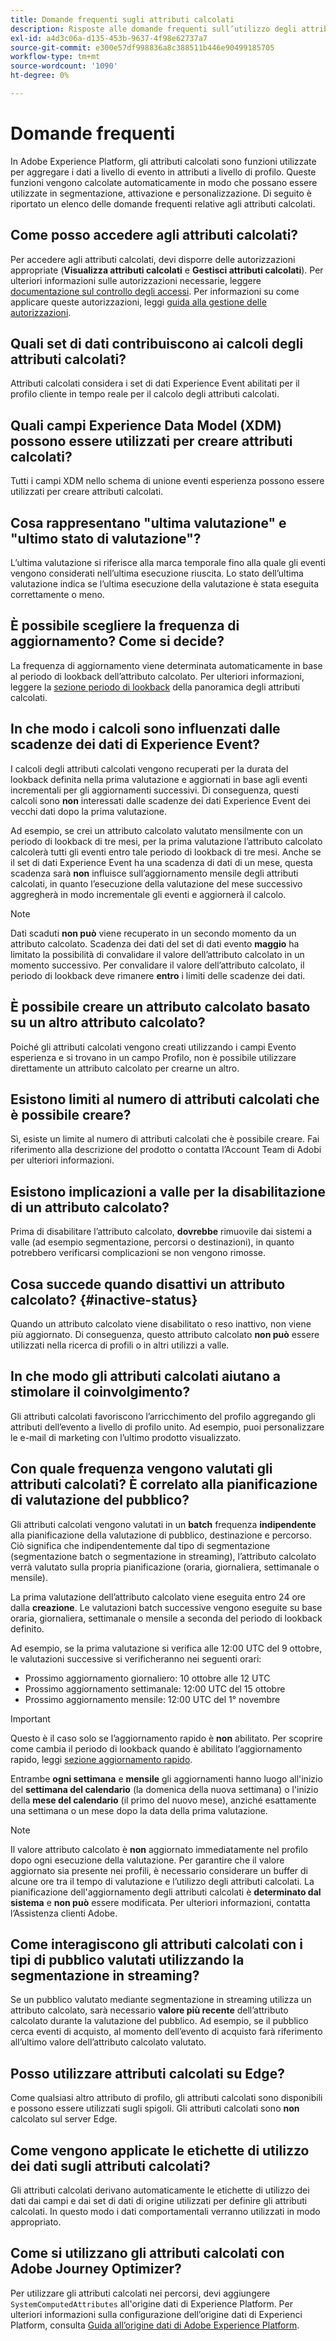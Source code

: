 ```yaml
---
title: Domande frequenti sugli attributi calcolati
description: Risposte alle domande frequenti sull’utilizzo degli attributi calcolati.
exl-id: a4d3c06a-d135-453b-9637-4f98e62737a7
source-git-commit: e300e57df998836a8c388511b446e90499185705
workflow-type: tm+mt
source-wordcount: '1090'
ht-degree: 0%

---
```


# Domande frequenti

In Adobe Experience Platform, gli attributi calcolati sono funzioni utilizzate per aggregare i dati a livello di evento in attributi a livello di profilo. Queste funzioni vengono calcolate automaticamente in modo che possano essere utilizzate in segmentazione, attivazione e personalizzazione. Di seguito è riportato un elenco delle domande frequenti relative agli attributi calcolati.

## Come posso accedere agli attributi calcolati?

Per accedere agli attributi calcolati, devi disporre delle autorizzazioni appropriate (**Visualizza attributi calcolati** e **Gestisci attributi calcolati**). Per ulteriori informazioni sulle autorizzazioni necessarie, leggere [documentazione sul controllo degli accessi](../../access-control/home.md). Per informazioni su come applicare queste autorizzazioni, leggi [guida alla gestione delle autorizzazioni](../../access-control/ui/permissions.md).

## Quali set di dati contribuiscono ai calcoli degli attributi calcolati?

Attributi calcolati considera i set di dati Experience Event abilitati per il profilo cliente in tempo reale per il calcolo degli attributi calcolati.

## Quali campi Experience Data Model (XDM) possono essere utilizzati per creare attributi calcolati?

Tutti i campi XDM nello schema di unione eventi esperienza possono essere utilizzati per creare attributi calcolati.

## Cosa rappresentano &quot;ultima valutazione&quot; e &quot;ultimo stato di valutazione&quot;?

L’ultima valutazione si riferisce alla marca temporale fino alla quale gli eventi vengono considerati nell’ultima esecuzione riuscita. Lo stato dell’ultima valutazione indica se l’ultima esecuzione della valutazione è stata eseguita correttamente o meno.

## È possibile scegliere la frequenza di aggiornamento? Come si decide?

La frequenza di aggiornamento viene determinata automaticamente in base al periodo di lookback dell’attributo calcolato. Per ulteriori informazioni, leggere la [sezione periodo di lookback](./overview.md#lookback-periods) della panoramica degli attributi calcolati.

## In che modo i calcoli sono influenzati dalle scadenze dei dati di Experience Event?

I calcoli degli attributi calcolati vengono recuperati per la durata del lookback definita nella prima valutazione e aggiornati in base agli eventi incrementali per gli aggiornamenti successivi. Di conseguenza, questi calcoli sono **non** interessati dalle scadenze dei dati Experience Event dei vecchi dati dopo la prima valutazione.

Ad esempio, se crei un attributo calcolato valutato mensilmente con un periodo di lookback di tre mesi, per la prima valutazione l’attributo calcolato calcolerà tutti gli eventi entro tale periodo di lookback di tre mesi. Anche se il set di dati Experience Event ha una scadenza di dati di un mese, questa scadenza sarà **non** influisce sull’aggiornamento mensile degli attributi calcolati, in quanto l’esecuzione della valutazione del mese successivo aggregherà in modo incrementale gli eventi e aggiornerà il calcolo.

>[!NOTE]
>
>Dati scaduti **non può** viene recuperato in un secondo momento da un attributo calcolato. Scadenza dei dati del set di dati evento **maggio** ha limitato la possibilità di convalidare il valore dell’attributo calcolato in un momento successivo. Per convalidare il valore dell’attributo calcolato, il periodo di lookback deve rimanere **entro** i limiti delle scadenze dei dati.

## È possibile creare un attributo calcolato basato su un altro attributo calcolato?

Poiché gli attributi calcolati vengono creati utilizzando i campi Evento esperienza e si trovano in un campo Profilo, non è possibile utilizzare direttamente un attributo calcolato per crearne un altro.

## Esistono limiti al numero di attributi calcolati che è possibile creare?

Sì, esiste un limite al numero di attributi calcolati che è possibile creare. Fai riferimento alla descrizione del prodotto o contatta l’Account Team di Adobi per ulteriori informazioni.

## Esistono implicazioni a valle per la disabilitazione di un attributo calcolato?

Prima di disabilitare l’attributo calcolato, **dovrebbe** rimuovile dai sistemi a valle (ad esempio segmentazione, percorsi o destinazioni), in quanto potrebbero verificarsi complicazioni se non vengono rimosse.

## Cosa succede quando disattivi un attributo calcolato? {#inactive-status}

Quando un attributo calcolato viene disabilitato o reso inattivo, non viene più aggiornato. Di conseguenza, questo attributo calcolato **non può** essere utilizzati nella ricerca di profili o in altri utilizzi a valle.

## In che modo gli attributi calcolati aiutano a stimolare il coinvolgimento?

Gli attributi calcolati favoriscono l’arricchimento del profilo aggregando gli attributi dell’evento a livello di profilo unito. Ad esempio, puoi personalizzare le e-mail di marketing con l’ultimo prodotto visualizzato.

## Con quale frequenza vengono valutati gli attributi calcolati? È correlato alla pianificazione di valutazione del pubblico?

Gli attributi calcolati vengono valutati in un **batch** frequenza **indipendente** alla pianificazione della valutazione di pubblico, destinazione e percorso. Ciò significa che indipendentemente dal tipo di segmentazione (segmentazione batch o segmentazione in streaming), l’attributo calcolato verrà valutato sulla propria pianificazione (oraria, giornaliera, settimanale o mensile).

La prima valutazione dell’attributo calcolato viene eseguita entro 24 ore dalla **creazione**. Le valutazioni batch successive vengono eseguite su base oraria, giornaliera, settimanale o mensile a seconda del periodo di lookback definito.

Ad esempio, se la prima valutazione si verifica alle 12:00 UTC del 9 ottobre, le valutazioni successive si verificheranno nei seguenti orari:

- Prossimo aggiornamento giornaliero: 10 ottobre alle 12 UTC
- Prossimo aggiornamento settimanale: 12:00 UTC del 15 ottobre
- Prossimo aggiornamento mensile: 12:00 UTC del 1° novembre

>[!IMPORTANT]
>
>Questo è il caso solo se l’aggiornamento rapido è **non** abilitato. Per scoprire come cambia il periodo di lookback quando è abilitato l’aggiornamento rapido, leggi [sezione aggiornamento rapido](./overview.md#fast-refresh).

Entrambe **ogni settimana** e **mensile** gli aggiornamenti hanno luogo all&#39;inizio del **settimana del calendario** (la domenica della nuova settimana) o l&#39;inizio della **mese del calendario** (il primo del nuovo mese), anziché esattamente una settimana o un mese dopo la data della prima valutazione.

>[!NOTE]
>
>Il valore attributo calcolato è **non** aggiornato immediatamente nel profilo dopo ogni esecuzione della valutazione. Per garantire che il valore aggiornato sia presente nei profili, è necessario considerare un buffer di alcune ore tra il tempo di valutazione e l’utilizzo degli attributi calcolati. La pianificazione dell&#39;aggiornamento degli attributi calcolati è **determinato dal sistema** e **non può** essere modificata. Per ulteriori informazioni, contatta l’Assistenza clienti Adobe.

## Come interagiscono gli attributi calcolati con i tipi di pubblico valutati utilizzando la segmentazione in streaming?

Se un pubblico valutato mediante segmentazione in streaming utilizza un attributo calcolato, sarà necessario **valore più recente** dell’attributo calcolato durante la valutazione del pubblico. Ad esempio, se il pubblico cerca eventi di acquisto, al momento dell’evento di acquisto farà riferimento all’ultimo valore dell’attributo calcolato valutato.

## Posso utilizzare attributi calcolati su Edge?

Come qualsiasi altro attributo di profilo, gli attributi calcolati sono disponibili e possono essere utilizzati sugli spigoli. Gli attributi calcolati sono **non** calcolato sul server Edge.

## Come vengono applicate le etichette di utilizzo dei dati sugli attributi calcolati?

Gli attributi calcolati derivano automaticamente le etichette di utilizzo dei dati dai campi e dai set di dati di origine utilizzati per definire gli attributi calcolati. In questo modo i dati comportamentali verranno utilizzati in modo appropriato.

## Come si utilizzano gli attributi calcolati con Adobe Journey Optimizer?

Per utilizzare gli attributi calcolati nei percorsi, devi aggiungere `SystemComputedAttributes` all&#39;origine dati di Experience Platform. Per ulteriori informazioni sulla configurazione dell’origine dati di Experienci Platform, consulta [Guida all’origine dati di Adobe Experience Platform](https://experienceleague.adobe.com/docs/journey-optimizer/using/configuration/configure-journeys/data-source-journeys/adobe-experience-platform-data-source.html).

